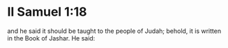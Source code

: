 # II Samuel 1:18

and he said it should be taught to the people of Judah; behold, it is written in the Book of Jashar. He said:
